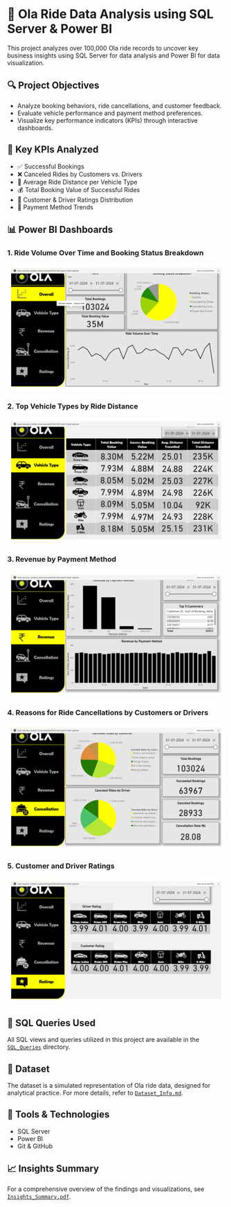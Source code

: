 # 🚖 Ola Ride Data Analysis using SQL Server & Power BI

This project analyzes over 100,000 Ola ride records to uncover key business insights using SQL Server for data analysis and Power BI for data visualization.

## 🔍 Project Objectives

- Analyze booking behaviors, ride cancellations, and customer feedback.
- Evaluate vehicle performance and payment method preferences.
- Visualize key performance indicators (KPIs) through interactive dashboards.

## 🧠 Key KPIs Analyzed

- ✅ Successful Bookings
- ❌ Canceled Rides by Customers vs. Drivers
- 🚗 Average Ride Distance per Vehicle Type
- 💰 Total Booking Value of Successful Rides
- 🌟 Customer & Driver Ratings Distribution
- 📱 Payment Method Trends

## 📊 Power BI Dashboards

### 1. Ride Volume Over Time and Booking Status Breakdown
![Ride Volume and Booking Status](PowerBI_Dashboard_Images/ride_volume_booking_status.jpg)

### 2. Top Vehicle Types by Ride Distance
![Vehicle Types by Distance](PowerBI_Dashboard_Images/vehicle_type_distance.jpg)

### 3. Revenue by Payment Method
![Revenue by Payment Method](PowerBI_Dashboard_Images/revenue_payment_method.jpg)

### 4. Reasons for Ride Cancellations by Customers or Drivers
![Cancellation Reasons](PowerBI_Dashboard_Images/cancellation_reasons.jpg)

### 5. Customer and Driver Ratings
![Ratings Analysis](PowerBI_Dashboard_Images/ratings_analysis.jpg)

## 🧾 SQL Queries Used

All SQL views and queries utilized in this project are available in the [`SQL_Queries`](./SQL_Queries/ola_analysis_queries.sql) directory.

## 📁 Dataset

The dataset is a simulated representation of Ola ride data, designed for analytical practice. For more details, refer to [`Dataset_Info.md`](./Dataset_Info.md).

## 📌 Tools & Technologies

- SQL Server
- Power BI
- Git & GitHub

## 📈 Insights Summary

For a comprehensive overview of the findings and visualizations, see [`Insights_Summary.pdf`](./Insights_Summary.pdf).
